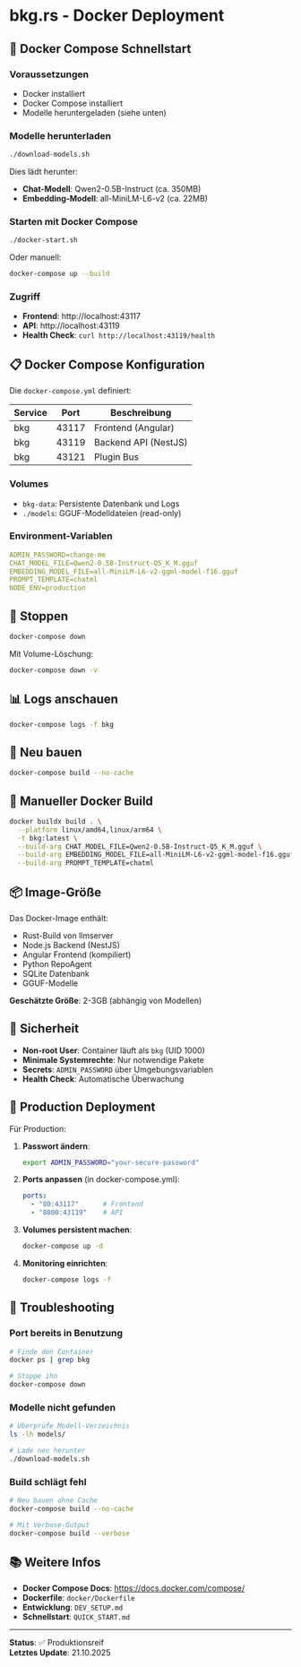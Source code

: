 # bkg.rs - Docker Deployment

## 🐳 Docker Compose Schnellstart

### Voraussetzungen

- Docker installiert
- Docker Compose installiert
- Modelle heruntergeladen (siehe unten)

### Modelle herunterladen

```bash
./download-models.sh
```

Dies lädt herunter:
- **Chat-Modell**: Qwen2-0.5B-Instruct (ca. 350MB)
- **Embedding-Modell**: all-MiniLM-L6-v2 (ca. 22MB)

### Starten mit Docker Compose

```bash
./docker-start.sh
```

Oder manuell:

```bash
docker-compose up --build
```

### Zugriff

- **Frontend**: http://localhost:43117
- **API**: http://localhost:43119
- **Health Check**: `curl http://localhost:43119/health`

## 📋 Docker Compose Konfiguration

Die `docker-compose.yml` definiert:

| Service | Port | Beschreibung |
|---------|------|-------------|
| bkg | 43117 | Frontend (Angular) |
| bkg | 43119 | Backend API (NestJS) |
| bkg | 43121 | Plugin Bus |

### Volumes

- `bkg-data`: Persistente Datenbank und Logs
- `./models`: GGUF-Modelldateien (read-only)

### Environment-Variablen

```yaml
ADMIN_PASSWORD=change-me
CHAT_MODEL_FILE=Qwen2-0.5B-Instruct-Q5_K_M.gguf
EMBEDDING_MODEL_FILE=all-MiniLM-L6-v2-ggml-model-f16.gguf
PROMPT_TEMPLATE=chatml
NODE_ENV=production
```

## 🛑 Stoppen

```bash
docker-compose down
```

Mit Volume-Löschung:

```bash
docker-compose down -v
```

## 📊 Logs anschauen

```bash
docker-compose logs -f bkg
```

## 🔧 Neu bauen

```bash
docker-compose build --no-cache
```

## 🐳 Manueller Docker Build

```bash
docker buildx build . \
  --platform linux/amd64,linux/arm64 \
  -t bkg:latest \
  --build-arg CHAT_MODEL_FILE=Qwen2-0.5B-Instruct-Q5_K_M.gguf \
  --build-arg EMBEDDING_MODEL_FILE=all-MiniLM-L6-v2-ggml-model-f16.gguf \
  --build-arg PROMPT_TEMPLATE=chatml
```

## 📦 Image-Größe

Das Docker-Image enthält:
- Rust-Build von llmserver
- Node.js Backend (NestJS)
- Angular Frontend (kompiliert)
- Python RepoAgent
- SQLite Datenbank
- GGUF-Modelle

**Geschätzte Größe**: 2-3GB (abhängig von Modellen)

## 🔐 Sicherheit

- **Non-root User**: Container läuft als `bkg` (UID 1000)
- **Minimale Systemrechte**: Nur notwendige Pakete
- **Secrets**: `ADMIN_PASSWORD` über Umgebungsvariablen
- **Health Check**: Automatische Überwachung

## 🚀 Production Deployment

Für Production:

1. **Passwort ändern**:
   ```bash
   export ADMIN_PASSWORD="your-secure-password"
   ```

2. **Ports anpassen** (in docker-compose.yml):
   ```yaml
   ports:
     - "80:43117"      # Frontend
     - "8000:43119"    # API
   ```

3. **Volumes persistent machen**:
   ```bash
   docker-compose up -d
   ```

4. **Monitoring einrichten**:
   ```bash
   docker-compose logs -f
   ```

## 🐛 Troubleshooting

### Port bereits in Benutzung

```bash
# Finde den Container
docker ps | grep bkg

# Stoppe ihn
docker-compose down
```

### Modelle nicht gefunden

```bash
# Überprüfe Modell-Verzeichnis
ls -lh models/

# Lade neu herunter
./download-models.sh
```

### Build schlägt fehl

```bash
# Neu bauen ohne Cache
docker-compose build --no-cache

# Mit Verbose-Output
docker-compose build --verbose
```

## 📚 Weitere Infos

- **Docker Compose Docs**: https://docs.docker.com/compose/
- **Dockerfile**: `docker/Dockerfile`
- **Entwicklung**: `DEV_SETUP.md`
- **Schnellstart**: `QUICK_START.md`

---

**Status**: ✅ Produktionsreif  
**Letztes Update**: 21.10.2025
